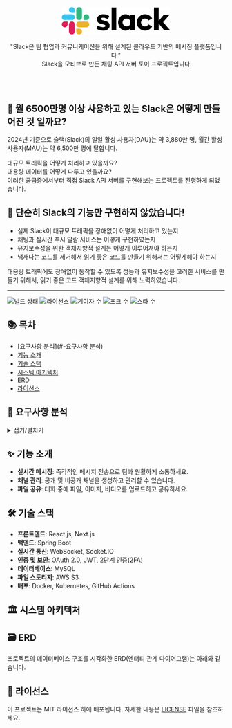 <p>
  <div align="center">
    <img src="./docs/images/slack.png" width="50%"  alt="slack"/>
  </div>
</p>

<p align="center">
"Slack은 팀 협업과 커뮤니케이션을 위해 설계된 클라우드 기반의 메시징 플랫폼입니다."
<br>
Slack을 모티브로 만든 채팅 API 서버 토이 프로젝트입니다
</p>

<br>
<br>

## 💬 월 6500만명 이상 사용하고 있는 Slack은 어떻게 만들어진 것 일까요?

2024년 기준으로 슬랙(Slack)의 일일 활성 사용자(DAU)는 약 3,880만 명, 월간 활성 사용자(MAU)는 약 6,500만 명에 달합니다.

대규모 트래픽을 어떻게 처리하고 있을까요?  
대용량 데이터를 어떻게 다루고 있을까요?  
이러한 궁금증에서부터 직접 Slack API 서버를 구현해보는 프로젝트를 진행하게 되었습니다.

## 💬 단순히 Slack의 기능만 구현하지 않았습니다!

* 실제 Slack이 대규모 트래픽을 장애없이 어떻게 처리하고 있는지
* 채팅과 실시간 푸시 알람 서비스는 어떻게 구현하였는지
* 유지보수성을 위한 객체지향적 설계는 어떻게 이루어져야 하는지
* 냄새나는 코드를 제거해서 읽기 좋은 코드를 만들기 위해서는 어떻게해야 하는지

대용량 트래픽에도 장애없이 동작할 수 있도록 성능과 유지보수성을 고려한 서비스를 만들기 위해서, 읽기 좋은 코드 객체지향적 설계를 위해 노력하였습니다.

---

![빌드 상태](https://img.shields.io/github/actions/workflow/status/your-repo/build.yml?branch=main)
![라이선스](https://img.shields.io/github/license/your-repo/slack-clone)
![기여자 수](https://img.shields.io/github/contributors/your-repo/slack-clone)
![포크 수](https://img.shields.io/github/forks/your-repo/slack-clone)
![스타 수](https://img.shields.io/github/stars/your-repo/slack)

## 📚 목차

- [요구사항 분석](#-요구사항 분석)
- [기능 소개](#-기능-소개)
- [기술 스택](#-기술-스택)
- [시스템 아키텍처](#-시스템-아키텍처)
- [ERD](#-ERD)
- [라이선스](#-라이선스)

## 📝 요구사항 분석

<details>
<summary>접기/펼치기</summary>

**사용자 역할 및 권한**

* 일반 사용자
    * 채널 참여 및 생성: 퍼블릭/프라이빗 채널 생성 및 참여
    * 메시지 전송: 텍스트, 파일, 이미지, 비디오, 코드 스니펫 전송
    * 알림 설정: 멘션, 키워드 알림 설정 가능
    * 파일 관리: 채팅 내 파일 업로드 및 관리, 클라우드 통합
    * 프로필 관리: 프로필 사진, 상태 메시지, 사용 언어 설정
    * 메시지 검색 및 북마크: 과거 메시지 검색 및 중요 메시지 북마크

* 관리자
    * 사용자 관리: 사용자 계정 생성, 수정, 삭제
    * 채널 관리: 채널 생성, 수정, 삭제 및 접근 권한 부여
    * 권한 관리: 관리자 권한 부여 및 회수
    * 감사 로그: 활동 내역 모니터링 및 로그 조회
    * 통계 및 보고서: 사용자 활동, 채널 활성도 통계 보고서 생성

* 게스트 사용자
    * 채널 참여: 초대받은 채널 참여
    * 메시지 전송 제한: 특정 채널에서만 메시지 전송 가능
    * 읽기 전용 채널: 읽기 전용 채널 접근 가능

---

**기능 요구사항**

* 채널 관리
    * 채널 유형: 퍼블릭/프라이빗 채널/읽기 전용 채널
    * 채널 검색: 이름, 설명, 최근 활동 기준 검색
    * 채널 내 스레드: 특정 메시지에 대한 스레드 생성
    * 채널 고정 메시지: 중요한 메시지를 상단에 고정
    * 채널 주제 및 설명 설정: 주제와 설명 추가

* 메세징 기능
    * 실시간 메시징: WebSocket을 이용한 실시간 메시지 송수신
    * 이모티콘 및 반응: 이모티콘으로 메시지 반응 추가
    * 멘션 기능: @username으로 특정 사용자 멘션
    * 코드 스니펫 공유: 코드 하이라이트 기능 지원
    * 파일 및 미디어 공유: 파일, 이미지, 비디오 업로드 및 공유(제한 100MB)
    * 메시지 편집 및 삭제: 메시지 편집 및 삭제 가능

---

**비기능 요구사항**

* 성능
    * 실시간 통신: 낮은 지연 시간으로 실시간 메시지 송수신 가능
    * 확장성: 사용자 및 채널 수 증가에도 성능 유지
    * 데이터베이스 성능: 대량 데이터 처리 및 검색 최적화

* 백업
    * mysqldump 혹은 Percona XtraBackup 사용 (비용 발생이 크지 않다면 RDS SnapShot으로 대체 가능)

* 모니터링
    * 분산 애플리케이션 환경에서 로그를 수집할 수 있는 환경 구성(ELK Stack, OpenSearch 등)
    * Prometheus, Grafana를 사용해 시스템의 상태를 모니터링하고 알람을 설정하며 데이터를 시각화

* 가용성 및 안정성
    * 99.9% 가용성 보장: 무중단 배포, 로드 밸런싱, 자동 복구
    * 백업 및 복구: 정기적인 백업 및 복구 절차 마련
    * 서버 장애 대응: 자동 복구 설계

</details>

## ✨ 기능 소개

- **실시간 메시징**: 즉각적인 메시지 전송으로 팀과 원활하게 소통하세요.
- **채널 관리**: 공개 및 비공개 채널을 생성하고 관리할 수 있습니다.
- **파일 공유**: 대화 중에 파일, 이미지, 비디오를 업로드하고 공유하세요.

## 🛠 기술 스택

- **프론트엔드**: React.js, Next.js
- **백엔드**: Spring Boot
- **실시간 통신**: WebSocket, Socket.IO
- **인증 및 보안**: OAuth 2.0, JWT, 2단계 인증(2FA)
- **데이터베이스**: MySQL
- **파일 스토리지**: AWS S3
- **배포**: Docker, Kubernetes, GitHub Actions

## 🏛 시스템 아키텍처

## 🗃 ERD

프로젝트의 데이터베이스 구조를 시각화한 ERD(엔터티 관계 다이어그램)는 아래와 같습니다.

## 📜 라이선스

이 프로젝트는 MIT 라이선스 하에 배포됩니다. 자세한 내용은 [LICENSE](LICENSE) 파일을 참조하세요.